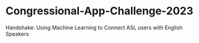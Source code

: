 # Congressional-App-Challenge-2023
Handshake: Using Machine Learning to Connect ASL users with English Speakers
